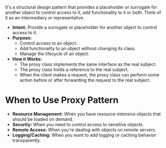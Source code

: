 
It's a structural design pattern that provides a placeholder or surrogate for another object to control access to it, add functionality to it or both. Think of it as an intermediary or representative.

+ **Intent:** Provide a surrogate or placeholder for another object to control access to it.
+ **Purpose:**
	+ Control access to an object.
	+ Add functionality to an object without changing its class.
	+ Manage the lifecycle of an object.
+ **How it Works:**
	+ The proxy class implements the same interface as the real subject.
	+ The proxy class holds a reference to the real subject.
	+ When the client makes a request, the proxy class can perform some action before or after forwarding the request to the real subject.

# When to Use Proxy Pattern

+ **Resource Management:** When you have resource-intensive objects that should be loaded on demand.
+ **Security:** When you need to control access to sensitive objects.
+ **Remote Access:** When you're dealing with objects on remote servers.
+ **Logging/Caching:** When you want to add logging or caching behavior transparently.
